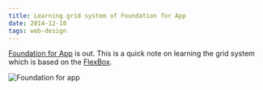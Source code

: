 ```yaml
---
title: Learning grid system of Foundation for App
date: 2014-12-10
tags: web-design
---
```


[Foundation for App](http://foundation.zurb.com/apps/) is out. This is a quick note on learning the grid system which is based on the [FlexBox](thoughts/learning-flexbox/).

![Foundation for app](/images/web-design-scrapbook/learning-foundation-for-app.jpg)
